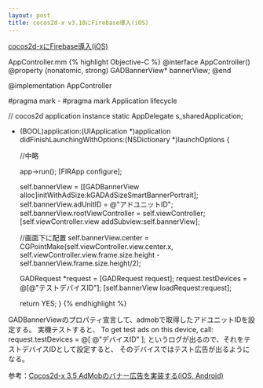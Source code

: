 ```yaml
---
layout: post
title: cocos2d-x v3.10にFirebase導入(iOS)
---
```


[cocos2d-xにFirebase導入(iOS)]()

AppController.mm
{% highlight Objective-C %}
@interface AppController()
@property (nonatomic, strong) GADBannerView* bannerView;
@end

@implementation AppController

#pragma mark -
#pragma mark Application lifecycle

// cocos2d application instance
static AppDelegate s_sharedApplication;

- (BOOL)application:(UIApplication *)application didFinishLaunchingWithOptions:(NSDictionary *)launchOptions {    

    //中略

    app->run();
    [FIRApp configure];
    
    self.bannerView = [[GADBannerView alloc]initWithAdSize:kGADAdSizeSmartBannerPortrait];
    self.bannerView.adUnitID = @"アドユニットID";
    self.bannerView.rootViewController = self.viewController;
    [self.viewController.view addSubview:self.bannerView];
    
    //画面下に配置
    self.bannerView.center = CGPointMake(self.viewController.view.center.x,
                                         self.viewController.view.frame.size.height - self.bannerView.frame.size.height/2);
        
    GADRequest *request = [GADRequest request];
    request.testDevices = @[@"テストデバイスID"];
    [self.bannerView loadRequest:request];
    
    return YES;
}
{% endhighlight %}

GADBannerViewのプロパティ宣言して、admobで取得したアドユニットIDを設定する。
実機テストすると、
<Google> To get test ads on this device, call: request.testDevices = @[ @"デバイスID" ];
というログが出るので、それをテストデバイスIDとして設定すると、
そのデバイスではテスト広告が出るようになる。

参考：[Cocos2d-x 3.5 AdMobのバナー広告を実装する(iOS, Android)](http://studio.cretia.net/blog/344)
